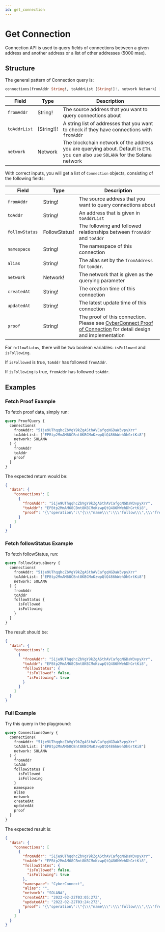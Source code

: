 ```yaml
---
id: get_connection
---
```


# Get Connection

Connection API is used to query fields of connections between a given address and another address or a list of other addresses (5000 max).

## Structure

The general pattern of Connection query is:

```graphql
connections(fromAddr String!, toAddrList [String!]!, network Network) [Connection!]!
```

| Field        | Type       | Description                                                                                                                      |
| ------------ | ---------- | -------------------------------------------------------------------------------------------------------------------------------- |
| `fromAddr`   | String!    | The source address that you want to query connections about                                                                      |
| `toAddrList` | [String!]! | A string list of addresses that you want to check if they have connections with `fromAddr`                                       |
| `network`    | Network    | The blockchain network of the address you are querying about. Default is `ETH`. you can also use `SOLANA` for the Solana network |

With correct inputs, you will get a list of `Connection` objects, consisting of the following fields:

| Field           | Type          | Description                                                                                                               |
| --------------- | ------------- | ------------------------------------------------------------------------------------------------------------------------- |
| `fromAddr `     | String!       | The source address that you want to query connections about                                                               |
| `toAddr`        | String!       | An address that is given in `toAddrList`                                                                                  |
| `followStatus ` | FollowStatus! | The following and followed relationships between `fromAddr` and `toAddr`                                                  |
| `namespace`     | String!       | The namespace of this connection                                                                                          |
| `alias`         | String!       | The alias set by the `fromAddress` for `toAddr`.                                                                          |
| `network`       | Network!      | The network that is given as the querying parameter                                                                       |
| `createdAt`     | String!       | The creation time of this connection                                                                                      |
| `updatedAt`     | String!       | The latest update time of this connection                                                                                 |
| `proof`         | String!       | The proof of this connection. Please see [CyberConnect Proof of Connection](./proof) for detail design and implementation |

For `followStatus`, there will be two boolean variables: `isFollowed` and `isFollowing`.

If `isFollowed` is true, `toAddr` has followed `fromAddr`.

If `isFollowing` is true, `fromAddr` has followed `toAddr`.

## Examples

### Fetch Proof Example

To fetch proof data, simply run:

```graphql
query ProofQuery {
  connections(
    fromAddr: "51je9UThqqhcZbVgY9kZgASthAVCafgqNGDaW3vpyXrr"
    toAddrList: ["EPBtp2MmAM68CBnt8KBCMoKzwpQtQ486hWehDhGrtKi8"]
    network: SOLANA
  ) {
    fromAddr
    toAddr
    proof
  }
}
```

The expected return would be:

```json
{
  "data": {
    "connections": [
      {
        "fromAddr": "51je9UThqqhcZbVgY9kZgASthAVCafgqNGDaW3vpyXrr",
        "toAddr": "EPBtp2MmAM68CBnt8KBCMoKzwpQtQ486hWehDhGrtKi8",
        "proof": "{\"operation\":\"{\\\"name\\\":\\\"follow\\\",\\\"from\\\":\\\"51je9UThqqhcZbVgY9kZgASthAVCafgqNGDaW3vpyXrr\\\",\\\"to\\\":\\\"EPBtp2MmAM68CBnt8KBCMoKzwpQtQ486hWehDhGrtKi8\\\",\\\"namespace\\\":\\\"CyberConnect\\\",\\\"network\\\":\\\"SOLANA\\\",\\\"alias\\\":\\\"\\\",\\\"timestamp\\\":1645500266794}\",\"digest\":\"0xf8dd7b357e8b738a3ad91080ccea4b07003a2c967b631ba950c2a3e00ff64cf2\",\"signature\":\"0x103fb899c224244740cf1eaa16ce401b218ae85fc0507ca07d29f91b57cf9708a5d6cdede97dc326663fe4f432f52c1ddaef9fb21b8d06f93e6893548aae825c\",\"signingKey\":{\"publicKey\":\"MFkwEwYHKoZIzj0CAQYIKoZIzj0DAQcDQgAEngy/L6H1b5u9DVIRIFu2z6Tn+qgkn60NyaAJVbBnTDEQ/PjdvilGWCKUSHgPHIIqpxX9BfQHi+3e+xHKTlrFsQ==\",\"format\":\"SubjectPublicKeyInfo\",\"algorithm\":\"ES256\"},\"signingKeyAuth\":{\"authorship\":\"51je9UThqqhcZbVgY9kZgASthAVCafgqNGDaW3vpyXrr\",\"signingKeySignature\":\"4kMtz6iCjockVhwQwGLzdGxKEESPF3EZXGFkfs2KrFs6a9YYDpRTkxAWcBWFpHjH1DFDLYkaD84TZsv4THmzCL81\",\"signingKeyMessage\":\"I authorize CyberConnect from this device using signing key:\\nMFkwEwYHKoZIzj0CAQYIKoZIzj0DAQcDQgAEngy/L6H1b5u9DVIRIFu2z6Tn+qgkn60NyaAJVbBnTDEQ/PjdvilGWCKUSHgPHIIqpxX9BfQHi+3e+xHKTlrFsQ==\"}}"
      }
    ]
  }
}
```

### Fetch followStatus Example

To fetch followStatus, run:

```graphql
query FollowStatusQuery {
  connections(
    fromAddr: "51je9UThqqhcZbVgY9kZgASthAVCafgqNGDaW3vpyXrr"
    toAddrList: ["EPBtp2MmAM68CBnt8KBCMoKzwpQtQ486hWehDhGrtKi8"]
    network: SOLANA
  ) {
    fromAddr
    toAddr
    followStatus {
      isFollowed
      isFollowing
    }
  }
}
```

The result should be:

```json
{
  "data": {
    "connections": [
      {
        "fromAddr": "51je9UThqqhcZbVgY9kZgASthAVCafgqNGDaW3vpyXrr",
        "toAddr": "EPBtp2MmAM68CBnt8KBCMoKzwpQtQ486hWehDhGrtKi8",
        "followStatus": {
          "isFollowed": false,
          "isFollowing": true
        }
      }
    ]
  }
}
```

### Full Example

Try this query in the playground:

```graphql
query ConnectionsQuery {
  connections(
    fromAddr: "51je9UThqqhcZbVgY9kZgASthAVCafgqNGDaW3vpyXrr"
    toAddrList: ["EPBtp2MmAM68CBnt8KBCMoKzwpQtQ486hWehDhGrtKi8"]
    network: SOLANA
  ) {
    fromAddr
    toAddr
    followStatus {
      isFollowed
      isFollowing
    }
    namespace
    alias
    network
    createdAt
    updatedAt
    proof
  }
}
```

The expected result is:

```json
{
  "data": {
    "connections": [
      {
        "fromAddr": "51je9UThqqhcZbVgY9kZgASthAVCafgqNGDaW3vpyXrr",
        "toAddr": "EPBtp2MmAM68CBnt8KBCMoKzwpQtQ486hWehDhGrtKi8",
        "followStatus": {
          "isFollowed": false,
          "isFollowing": true
        },
        "namespace": "CyberConnect",
        "alias": "",
        "network": "SOLANA",
        "createdAt": "2022-02-22T03:05:27Z",
        "updatedAt": "2022-02-22T03:24:27Z",
        "proof": "{\"operation\":\"{\\\"name\\\":\\\"follow\\\",\\\"from\\\":\\\"51je9UThqqhcZbVgY9kZgASthAVCafgqNGDaW3vpyXrr\\\",\\\"to\\\":\\\"EPBtp2MmAM68CBnt8KBCMoKzwpQtQ486hWehDhGrtKi8\\\",\\\"namespace\\\":\\\"CyberConnect\\\",\\\"network\\\":\\\"SOLANA\\\",\\\"alias\\\":\\\"\\\",\\\"timestamp\\\":1645500266794}\",\"digest\":\"0xf8dd7b357e8b738a3ad91080ccea4b07003a2c967b631ba950c2a3e00ff64cf2\",\"signature\":\"0x103fb899c224244740cf1eaa16ce401b218ae85fc0507ca07d29f91b57cf9708a5d6cdede97dc326663fe4f432f52c1ddaef9fb21b8d06f93e6893548aae825c\",\"signingKey\":{\"publicKey\":\"MFkwEwYHKoZIzj0CAQYIKoZIzj0DAQcDQgAEngy/L6H1b5u9DVIRIFu2z6Tn+qgkn60NyaAJVbBnTDEQ/PjdvilGWCKUSHgPHIIqpxX9BfQHi+3e+xHKTlrFsQ==\",\"format\":\"SubjectPublicKeyInfo\",\"algorithm\":\"ES256\"},\"signingKeyAuth\":{\"authorship\":\"51je9UThqqhcZbVgY9kZgASthAVCafgqNGDaW3vpyXrr\",\"signingKeySignature\":\"4kMtz6iCjockVhwQwGLzdGxKEESPF3EZXGFkfs2KrFs6a9YYDpRTkxAWcBWFpHjH1DFDLYkaD84TZsv4THmzCL81\",\"signingKeyMessage\":\"I authorize CyberConnect from this device using signing key:\\nMFkwEwYHKoZIzj0CAQYIKoZIzj0DAQcDQgAEngy/L6H1b5u9DVIRIFu2z6Tn+qgkn60NyaAJVbBnTDEQ/PjdvilGWCKUSHgPHIIqpxX9BfQHi+3e+xHKTlrFsQ==\"}}"
      }
    ]
  }
}
```
